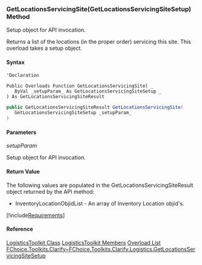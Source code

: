 ### GetLocationsServicingSite(GetLocationsServicingSiteSetup) Method

Setup object for API invocation.

Returns a list of the locations (in the proper order) servicing this site. This overload takes a setup object.

#### Syntax

```vbnet
'Declaration

Public Overloads Function GetLocationsServicingSite( _
   ByVal _setupParam_ As GetLocationsServicingSiteSetup _
) As GetLocationsServicingSiteResult
```

```csharp
public GetLocationsServicingSiteResult GetLocationsServicingSite(
   GetLocationsServicingSiteSetup _setupParam_
)
```

#### Parameters

_setupParam_

Setup object for API invocation.

#### Return Value

The following values are populated in the GetLocationsServicingSiteResult object returned by the API method:

*   InventoryLocationObjidList \- An array of Inventory Location objid's.

[!include[Requirements](../partials/requirements.md)]

#### Reference

[LogisticsToolkit Class](FChoice.Toolkits.Clarify~FChoice.Toolkits.Clarify.Logistics.LogisticsToolkit.md)
[LogisticsToolkit Members](FChoice.Toolkits.Clarify~FChoice.Toolkits.Clarify.Logistics.LogisticsToolkit_members.md)
[Overload List](FChoice.Toolkits.Clarify~FChoice.Toolkits.Clarify.Logistics.LogisticsToolkit~GetLocationsServicingSite.md)
[FChoice.Toolkits.Clarify~FChoice.Toolkits.Clarify.Logistics.GetLocationsServicingSiteSetup](FChoice.Toolkits.Clarify~FChoice.Toolkits.Clarify.Logistics.GetLocationsServicingSiteSetup.md)
